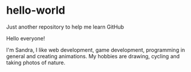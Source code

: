 # hello-world
Just another repository to help me learn GitHub

Hello everyone!

I'm Sandra, I like web development, game development, programming in general and creating animations.
My hobbies are drawing, cycling and taking photos of nature.


